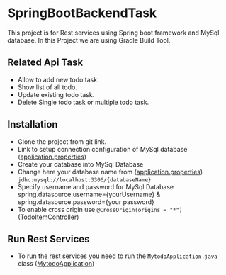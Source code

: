 # SpringBootBackendTask
This project is for Rest services using Spring boot framework and MySql database. In this Project we are using Gradle Build Tool.

## Related Api Task
- Allow to add new todo task.
- Show list of all todo.
- Update existing todo task.
- Delete Single todo task or multiple todo task.

## Installation
- Clone the project from git link.
- Link to setup connection configuration of MySql database ([application.properties](https://github.com/anilkayosys/SpringBootBackendTask/blob/master/src/main/resources/application.properties))
- Create your database into MySql Database
- Change here your database name from ([application.properties](https://github.com/anilkayosys/SpringBootBackendTask/blob/master/src/main/resources/application.properties)) `jdbc:mysql://localhost:3306/{databaseName}`
- Specify username and password for MySql Database spring.datasource.username={yourUsername} & spring.datasource.password={your password}
- To enable cross origin use `@CrossOrigin(origins = "*")` ([TodoItemController](https://github.com/anilkayosys/SpringBootBackendTask/blob/master/src/main/java/com/kayosys/springquiztask/controllers/TodoItemController.java))

## Run Rest Services
- To run the rest services you need to run the `MytodoApplication.java` class ([MytodoApplication](https://github.com/anilkayosys/SpringBootBackendTask/blob/master/src/main/java/com/kayosys/springquiztask/MytodoApplication.java))



